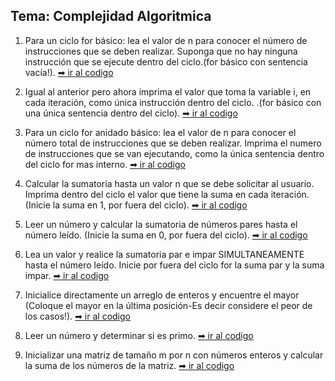 ## Tema: Complejidad Algoritmica

1.  Para un ciclo for básico: lea el valor de n para conocer el número de instrucciones que se deben realizar. Suponga que no hay ninguna instrucción que se ejecute dentro del ciclo.(for básico con sentencia vacía!). [➡ ir al codigo](https://github.com/iamcarlosmunoz/estructura-de-datos-no-lineales/blob/main/complejidad/E01.java)

2.  Igual al anterior pero ahora imprima el valor que toma la variable i, en cada iteración, como única instrucción dentro del ciclo. .(for básico con una única sentencia dentro del ciclo). [➡ ir al codigo](https://github.com/iamcarlosmunoz/estructura-de-datos-no-lineales/blob/main/complejidad/E02.java)

3.  Para un ciclo for anidado básico: lea el valor de n para conocer el número total de instrucciones que se deben realizar. Imprima el numero de instrucciones que se van ejecutando, como la única sentencia dentro del ciclo for mas interno. [➡ ir al codigo](https://github.com/iamcarlosmunoz/estructura-de-datos-no-lineales/blob/main/complejidad/E03.java)

4.  Calcular la sumatoria hasta un valor n que se debe solicitar al usuario. Imprima dentro del ciclo el valor que tiene la suma en cada iteración. (Inicie la suma en 1, por fuera del ciclo). [➡ ir al codigo](https://github.com/iamcarlosmunoz/estructura-de-datos-no-lineales/blob/main/complejidad/E04.java)

5.  Leer un número y calcular la sumatoria de números pares hasta el número leído. (Inicie la suma en 0, por fuera del ciclo). [➡ ir al codigo](https://github.com/iamcarlosmunoz/estructura-de-datos-no-lineales/blob/main/complejidad/E05.java)

6.  Lea un valor y realice la sumatoria par e impar SIMULTANEAMENTE hasta el número leído. Inicie por fuera del ciclo for la suma par y la suma impar. [➡ ir al codigo](https://github.com/iamcarlosmunoz/estructura-de-datos-no-lineales/blob/main/complejidad/E06.java)

7.  Inicialice directamente un arreglo de enteros y encuentre el mayor (Coloque el mayor en la última posición-Es decir considere el peor de los casos!). [➡ ir al codigo](https://github.com/iamcarlosmunoz/estructura-de-datos-no-lineales/blob/main/complejidad/E07.java)

8.  Leer un número y determinar si es primo. [➡ ir al codigo](https://github.com/iamcarlosmunoz/estructura-de-datos-no-lineales/blob/main/complejidad/E08.java)

9.  Inicializar una matriz de tamaño m por n con números enteros y calcular la suma de los números de la matriz. [➡ ir al codigo](https://github.com/iamcarlosmunoz/estructura-de-datos-no-lineales/blob/main/complejidad/E09.java)
